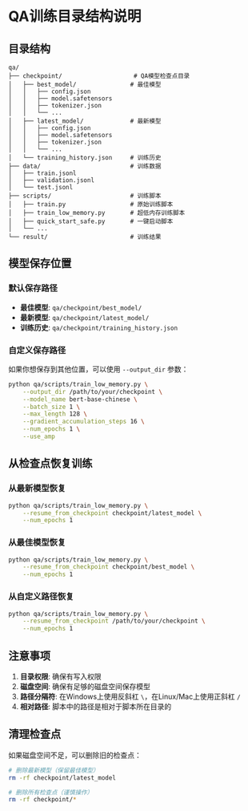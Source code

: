 # QA训练目录结构说明

## 目录结构

```
qa/
├── checkpoint/                    # QA模型检查点目录
│   ├── best_model/               # 最佳模型
│   │   ├── config.json
│   │   ├── model.safetensors
│   │   ├── tokenizer.json
│   │   └── ...
│   ├── latest_model/             # 最新模型
│   │   ├── config.json
│   │   ├── model.safetensors
│   │   ├── tokenizer.json
│   │   └── ...
│   └── training_history.json     # 训练历史
├── data/                         # 训练数据
│   ├── train.jsonl
│   ├── validation.jsonl
│   └── test.jsonl
├── scripts/                      # 训练脚本
│   ├── train.py                  # 原始训练脚本
│   ├── train_low_memory.py       # 超低内存训练脚本
│   ├── quick_start_safe.py       # 一键启动脚本
│   └── ...
└── result/                       # 训练结果
```

## 模型保存位置

### 默认保存路径
- **最佳模型**: `qa/checkpoint/best_model/`
- **最新模型**: `qa/checkpoint/latest_model/`
- **训练历史**: `qa/checkpoint/training_history.json`

### 自定义保存路径
如果你想保存到其他位置，可以使用 `--output_dir` 参数：

```bash
python qa/scripts/train_low_memory.py \
    --output_dir /path/to/your/checkpoint \
    --model_name bert-base-chinese \
    --batch_size 1 \
    --max_length 128 \
    --gradient_accumulation_steps 16 \
    --num_epochs 1 \
    --use_amp
```

## 从检查点恢复训练

### 从最新模型恢复
```bash
python qa/scripts/train_low_memory.py \
    --resume_from_checkpoint checkpoint/latest_model \
    --num_epochs 1
```

### 从最佳模型恢复
```bash
python qa/scripts/train_low_memory.py \
    --resume_from_checkpoint checkpoint/best_model \
    --num_epochs 1
```

### 从自定义路径恢复
```bash
python qa/scripts/train_low_memory.py \
    --resume_from_checkpoint /path/to/your/checkpoint \
    --num_epochs 1
```

## 注意事项

1. **目录权限**: 确保有写入权限
2. **磁盘空间**: 确保有足够的磁盘空间保存模型
3. **路径分隔符**: 在Windows上使用反斜杠 `\`，在Linux/Mac上使用正斜杠 `/`
4. **相对路径**: 脚本中的路径是相对于脚本所在目录的

## 清理检查点

如果磁盘空间不足，可以删除旧的检查点：

```bash
# 删除最新模型（保留最佳模型）
rm -rf checkpoint/latest_model

# 删除所有检查点（谨慎操作）
rm -rf checkpoint/*
```

